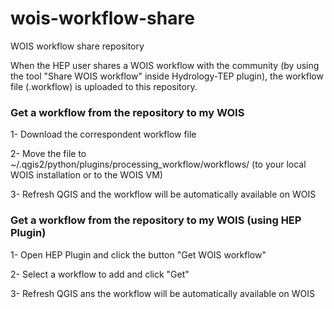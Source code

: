 # wois-workflow-share
WOIS workflow share repository

When the HEP user shares a WOIS workflow with the community (by using the tool "Share WOIS workflow" inside Hydrology-TEP plugin), the workflow file (.workflow) is uploaded to this repository.

### Get a workflow from the repository to my WOIS

1- Download the correspondent workflow file

2- Move the file to ~/.qgis2/python/plugins/processing_workflow/workflows/ (to your local WOIS installation or to the WOIS VM)

3- Refresh QGIS and the workflow will be automatically available on WOIS

### Get a workflow from the repository to my WOIS (using HEP Plugin)

1- Open HEP Plugin and click the button "Get WOIS workflow"

2- Select a workflow to add and click "Get"

3- Refresh QGIS ans the workflow will be automatically available on WOIS
